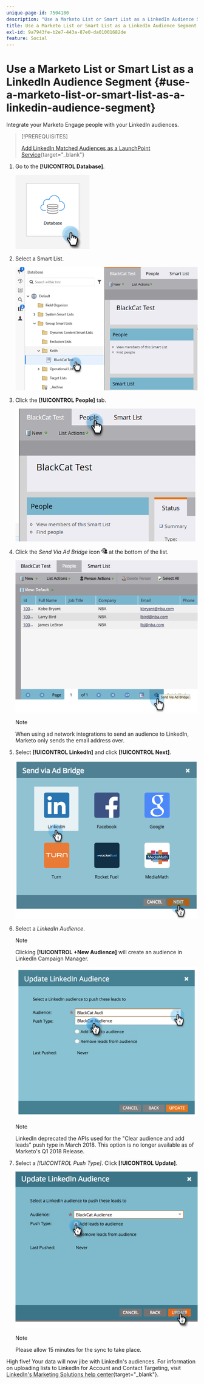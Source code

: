 ```yaml
---
unique-page-id: 7504180
description: "Use a Marketo List or Smart List as a LinkedIn Audience Segment - Marketo Docs - Product Documentation"
title: Use a Marketo List or Smart List as a LinkedIn Audience Segment
exl-id: 9a7943fe-b2e7-443a-87e0-da01001682de
feature: Social
---
```

# Use a Marketo List or Smart List as a LinkedIn Audience Segment {#use-a-marketo-list-or-smart-list-as-a-linkedin-audience-segment}

Integrate your Marketo Engage people with your LinkedIn audiences.

>[!PREREQUISITES]
>
>[Add LinkedIn Matched Audiences as a LaunchPoint Service](/help/marketo/product-docs/demand-generation/ad-network-integrations/add-linkedin-matched-audiences-as-a-launchpoint-service.md){target="_blank"}

1. Go to the **[!UICONTROL Database]**.

   ![](assets/list-as-a-linkedin-audience-segment-1.png)

1. Select a Smart List.

   ![](assets/list-as-a-linkedin-audience-segment-2.png)

1. Click the **[!UICONTROL People]** tab.

   ![](assets/list-as-a-linkedin-audience-segment-3.png)

1. Click the _Send Via Ad Bridge_ icon ![--](assets/icon-ad-bridge.png) at the bottom of the list.

   ![](assets/list-as-a-linkedin-audience-segment-4.png)

   >[!NOTE]
   >
   >When using ad network integrations to send an audience to LinkedIn, Marketo only sends the email address over.

1. Select **[!UICONTROL LinkedIn]** and click **[!UICONTROL Next]**.

   ![](assets/list-as-a-linkedin-audience-segment-5.png)

1. Select a _LinkedIn Audience_.

   >[!NOTE]
   >
   >Clicking **[!UICONTROL +New Audience]** will create an audience in LinkedIn Campaign Manager.

   ![](assets/list-as-a-linkedin-audience-segment-6.png)

   >[!NOTE]
   >
   >LinkedIn deprecated the APIs used for the "Clear audience and add leads" push type in March 2018. This option is no longer available as of Marketo's Q1 2018 Release.

1. Select a _[!UICONTROL Push Type]_. Click **[!UICONTROL Update]**.

   ![](assets/list-as-a-linkedin-audience-segment-7.png)

   >[!NOTE]
   >
   >Please allow 15 minutes for the sync to take place.

High five! Your data will now jibe with LinkedIn's audiences. For information on uploading lists to LinkedIn for Account and Contact Targeting, visit [LinkedIn's Marketing Solutions help center](https://www.linkedin.com/help/lms/answer/73938?query=ad%20segment){target="_blank"}.
